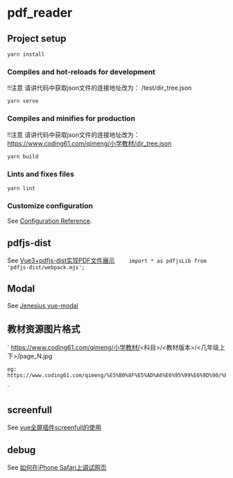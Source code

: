 # pdf_reader

## Project setup
```
yarn install
```

### Compiles and hot-reloads for development
!!注意
请讲代码中获取json文件的连接地址改为：
/test/dir_tree.json
```
yarn serve
```

### Compiles and minifies for production
!!注意
请讲代码中获取json文件的连接地址改为：
https://www.coding61.com/qimeng/小学教材/dir_tree.json
```
yarn build
```

### Lints and fixes files
```
yarn lint
```

### Customize configuration
See [Configuration Reference](https://cli.vuejs.org/config/).


## pdfjs-dist
See [Vue3+pdfjs-dist实现PDF文件展示](https://blog.csdn.net/gurenchang/article/details/132450066)
`    
    import * as pdfjsLib from 'pdfjs-dist/webpack.mjs'; 
`

## Modal
See [Jenesius vue-modal](https://modal.jenesius.com/guide/getting-started.html)


## 教材资源图片格式
`
    https://www.coding61.com/qimeng/小学教材/<科目>/<教材版本>/<几年级上下>/page_N.jpg

    eg:
    https://www.coding61.com/qimeng/%E5%B0%8F%E5%AD%A6%E6%95%99%E6%9D%90/%E5%B0%8F%E5%AD%A6%E6%95%B0%E5%AD%A6/%E5%8C%97%E4%BA%AC%E7%89%88/%E4%B8%80%E5%B9%B4%E7%BA%A7%E4%B8%8A%E5%86%8C/page_1.jpg
`

## screenfull
See [vue全屏插件screenfull的使用](https://www.jianshu.com/p/16ef06d03299)

## debug
See [如何在iPhone Safari上调试网页](https://blog.csdn.net/cn_chris/article/details/134847676)